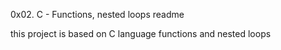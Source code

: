 0x02. C - Functions, nested loops readme

this project is based on C language functions and nested loops
